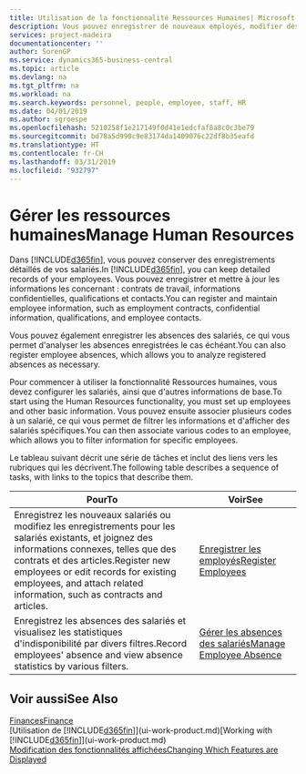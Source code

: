```yaml
---
title: Utilisation de la fonctionnalité Ressources Humaines| Microsoft Docs
description: Vous pouvez enregistrer de nouveaux employés, modifier des informations sur le personnel existant, et enregistrer et analyser les absences.
services: project-madeira
documentationcenter: ''
author: SorenGP
ms.service: dynamics365-business-central
ms.topic: article
ms.devlang: na
ms.tgt_pltfrm: na
ms.workload: na
ms.search.keywords: personnel, people, employee, staff, HR
ms.date: 04/01/2019
ms.author: sgroespe
ms.openlocfilehash: 5210258f1e217149f0d41e1edcfaf8a8c0c3be79
ms.sourcegitcommit: bd78a5d990c9e83174da1409076c22df8b35eafd
ms.translationtype: HT
ms.contentlocale: fr-CH
ms.lasthandoff: 03/31/2019
ms.locfileid: "932797"
---
```

# <a name="manage-human-resources"></a><span data-ttu-id="d5dbd-103">Gérer les ressources humaines</span><span class="sxs-lookup"><span data-stu-id="d5dbd-103">Manage Human Resources</span></span>
<span data-ttu-id="d5dbd-104">Dans [!INCLUDE[d365fin](includes/d365fin_md.md)], vous pouvez conserver des enregistrements détaillés de vos salariés.</span><span class="sxs-lookup"><span data-stu-id="d5dbd-104">In [!INCLUDE[d365fin](includes/d365fin_md.md)], you can keep detailed records of your employees.</span></span> <span data-ttu-id="d5dbd-105">Vous pouvez enregistrer et mettre à jour les informations les concernant : contrats de travail, informations confidentielles, qualifications et contacts.</span><span class="sxs-lookup"><span data-stu-id="d5dbd-105">You can register and maintain employee information, such as employment contracts, confidential information, qualifications, and employee contacts.</span></span>

<span data-ttu-id="d5dbd-106">Vous pouvez également enregistrer les absences des salariés, ce qui vous permet d'analyser les absences enregistrées le cas échéant.</span><span class="sxs-lookup"><span data-stu-id="d5dbd-106">You can also register employee absences, which allows you to analyze registered absences as necessary.</span></span>

<span data-ttu-id="d5dbd-107">Pour commencer à utiliser la fonctionnalité Ressources humaines, vous devez configurer les salariés, ainsi que d'autres informations de base.</span><span class="sxs-lookup"><span data-stu-id="d5dbd-107">To start using the Human Resources functionality, you must set up employees and other basic information.</span></span> <span data-ttu-id="d5dbd-108">Vous pouvez ensuite associer plusieurs codes à un salarié, ce qui vous permet de filtrer les informations et d'afficher des salariés spécifiques.</span><span class="sxs-lookup"><span data-stu-id="d5dbd-108">You can then associate various codes to an employee, which allows you to filter information for specific employees.</span></span>

<span data-ttu-id="d5dbd-109">Le tableau suivant décrit une série de tâches et inclut des liens vers les rubriques qui les décrivent.</span><span class="sxs-lookup"><span data-stu-id="d5dbd-109">The following table describes a sequence of tasks, with links to the topics that describe them.</span></span>

| <span data-ttu-id="d5dbd-110">Pour</span><span class="sxs-lookup"><span data-stu-id="d5dbd-110">To</span></span> | <span data-ttu-id="d5dbd-111">Voir</span><span class="sxs-lookup"><span data-stu-id="d5dbd-111">See</span></span> |
| --- | --- |
| <span data-ttu-id="d5dbd-112">Enregistrez les nouveaux salariés ou modifiez les enregistrements pour les salariés existants, et joignez des informations connexes, telles que des contrats et des articles.</span><span class="sxs-lookup"><span data-stu-id="d5dbd-112">Register new employees or edit records for existing employees, and attach related information, such as contracts and articles.</span></span> |[<span data-ttu-id="d5dbd-113">Enregistrer les employés</span><span class="sxs-lookup"><span data-stu-id="d5dbd-113">Register Employees</span></span>](hr-how-register-employees.md) |
| <span data-ttu-id="d5dbd-114">Enregistrez les absences des salariés et visualisez les statistiques d'indisponibilité par divers filtres.</span><span class="sxs-lookup"><span data-stu-id="d5dbd-114">Record employees' absence and view absence statistics by various filters.</span></span> |[<span data-ttu-id="d5dbd-115">Gérer les absences des salariés</span><span class="sxs-lookup"><span data-stu-id="d5dbd-115">Manage Employee Absence</span></span>](hr-how-manage-absence.md) |

## <a name="see-also"></a><span data-ttu-id="d5dbd-116">Voir aussi</span><span class="sxs-lookup"><span data-stu-id="d5dbd-116">See Also</span></span>
[<span data-ttu-id="d5dbd-117">Finances</span><span class="sxs-lookup"><span data-stu-id="d5dbd-117">Finance</span></span>](finance.md)  
<span data-ttu-id="d5dbd-118">[Utilisation de [!INCLUDE[d365fin](includes/d365fin_md.md)]](ui-work-product.md)</span><span class="sxs-lookup"><span data-stu-id="d5dbd-118">[Working with [!INCLUDE[d365fin](includes/d365fin_md.md)]](ui-work-product.md)</span></span>  
[<span data-ttu-id="d5dbd-119">Modification des fonctionnalités affichées</span><span class="sxs-lookup"><span data-stu-id="d5dbd-119">Changing Which Features are Displayed</span></span>](ui-experiences.md)        

